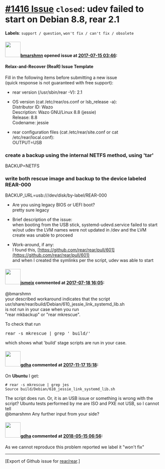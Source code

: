 [\#1416 Issue](https://github.com/rear/rear/issues/1416) `closed`: udev failed to start on Debian 8.8, rear 2.1
===============================================================================================================

**Labels**: `support / question`, `won't fix / can't fix / obsolete`

#### <img src="https://avatars.githubusercontent.com/u/27744942?u=50372e512439e80435a225861c2c0b86d7144ad4&v=4" width="50">[bmarshmn](https://github.com/bmarshmn) opened issue at [2017-07-15 03:46](https://github.com/rear/rear/issues/1416):

#### Relax-and-Recover (ReaR) Issue Template

Fill in the following items before submitting a new issue  
(quick response is not guaranteed with free support):

-   rear version (/usr/sbin/rear -V): 2.1

-   OS version (cat /etc/rear/os.conf or lsb\_release -a):  
    Distributor ID: Wazo  
    Description: Wazo GNU/Linux 8.8 (jessie)  
    Release: 8.8  
    Codename: jessie

-   rear configuration files (cat /etc/rear/site.conf or cat
    /etc/rear/local.conf):  
    OUTPUT=USB

### create a backup using the internal NETFS method, using 'tar'

BACKUP=NETFS

### write both rescue image and backup to the device labeled REAR-000

BACKUP\_URL=usb:///dev/disk/by-label/REAR-000

-   Are you using legacy BIOS or UEFI boot?  
    pretty sure legacy

-   Brief description of the issue:  
    when booting from the USB stick, systemd-udevd.service failed to
    start  
    w/out udev the LVM names were not updated in /dev and the LVM create
    was unable to proceed

-   Work-around, if any:  
    I found this,
    [https://github.com/rear/rear/pull/601](https://github.com/rear/rear/pull/601)  
    and when I created the symlinks per the script, udev was able to
    start

#### <img src="https://avatars.githubusercontent.com/u/1788608?u=925fc54e2ce01551392622446ece427f51e2f0ce&v=4" width="50">[jsmeix](https://github.com/jsmeix) commented at [2017-07-18 16:05](https://github.com/rear/rear/issues/1416#issuecomment-316113067):

@bmarshmn  
your described workaround indicates that the script  
usr/share/rear/build/Debian/610\_jessie\_link\_systemd\_lib.sh  
is not run in your case when you run  
"rear mkbackup" or "rear mkrescue".

To check that run

<pre>
rear -s mkrescue | grep ' build/'
</pre>

which shows what 'build' stage scripts are run in your case.

#### <img src="https://avatars.githubusercontent.com/u/888633?u=cdaeb31efcc0048d3619651aa18dd4b76e636b21&v=4" width="50">[gdha](https://github.com/gdha) commented at [2017-11-17 15:18](https://github.com/rear/rear/issues/1416#issuecomment-345271738):

On **Ubuntu** I get:

    # rear -s mkrescue | grep jes
    Source build/Debian/610_jessie_link_systemd_lib.sh

The script does run. Or, it is an USB issue or something is wrong with
the script? Ubuntu tests performed by me are ISO and PXE not USB, so I
cannot tell  
@bmarshmn Any further input from your side?

#### <img src="https://avatars.githubusercontent.com/u/888633?u=cdaeb31efcc0048d3619651aa18dd4b76e636b21&v=4" width="50">[gdha](https://github.com/gdha) commented at [2018-05-15 06:56](https://github.com/rear/rear/issues/1416#issuecomment-389063027):

As we cannot reproduce this problem reported we label it "won't fix"

------------------------------------------------------------------------

\[Export of Github issue for
[rear/rear](https://github.com/rear/rear).\]

